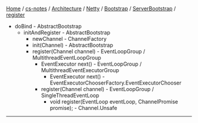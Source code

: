 [Home](https://mengxianbin.github.io) /
[cs-notes](https://mengxianbin.github.io/cs-notes/site) /
[Architecture](https://mengxianbin.github.io/cs-notes/site/Architecture) /
[Netty](https://mengxianbin.github.io/cs-notes/site/Architecture/Netty) /
[Bootstrap](https://mengxianbin.github.io/cs-notes/site/Architecture/Netty/Bootstrap) /
[ServerBootstrap](https://mengxianbin.github.io/cs-notes/site/Architecture/Netty/Bootstrap/ServerBootstrap) /
[register](https://mengxianbin.github.io/cs-notes/site/Architecture/Netty/Bootstrap/ServerBootstrap/register)

* doBind - AbstractBootstrap
    * initAndRegister - AbstractBootstrap
        * newChannel - ChannelFactory
        * init(Channel) - AbstractBootstrap
        * register(Channel channel) - EventLoopGroup / MultithreadEventLoopGroup
            * EventExecutor next() - EventLoopGroup / MultithreadEventExecutorGroup
                * EventExecutor next() - EventExecutorChooserFactory.EventExecutorChooser
            * register(Channel channel) - EventLoopGroup / SingleThreadEventLoop
                * void register(EventLoop eventLoop, ChannelPromise promise); - Channel.Unsafe

---
